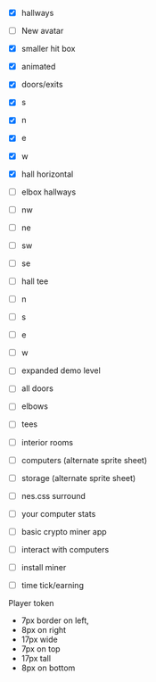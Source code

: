  - [x] hallways
 - [ ] New avatar
  - [x] smaller hit box
  - [x] animated
 - [x] doors/exits
  - [x] s
  - [x] n
  - [x] e
  - [x] w
  - [x] hall horizontal
 - [ ] elbox hallways
  - [ ] nw
  - [ ] ne
  - [ ] sw
  - [ ] se
 - [ ] hall tee
  - [ ] n
  - [ ] s
  - [ ] e
  - [ ] w
 - [ ] expanded demo level
  - [ ] all doors
  - [ ] elbows
  - [ ] tees
  - [ ] interior rooms
 - [ ] computers (alternate sprite sheet)
 - [ ] storage (alternate sprite sheet)
 - [ ] nes.css surround
 - [ ] your computer stats
 - [ ] basic crypto miner app
 - [ ] interact with computers
 - [ ] install miner
 - [ ] time tick/earning


Player token
 - 7px border on left, 
 - 8px on right 
 - 17px wide
 - 7px on top
 - 17px tall
 - 8px on bottom